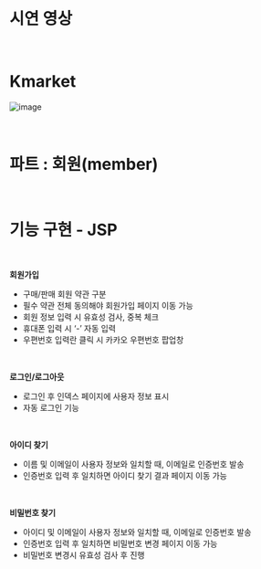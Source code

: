 # 시연 영상

</br>

# Kmarket
![image](https://github.com/saii12/Kmarket/assets/136421972/836469da-4013-4ce7-9d80-8be7a884a863)

</br>

# 파트 : 회원(member)

</br>

# 기능 구현 - JSP

</br>

**회원가입**
- 구매/판매 회원 약관 구분
- 필수 약관 전체 동의해야 회원가입 페이지 이동 가능
- 회원 정보 입력 시 유효성 검사, 중복 체크
- 휴대폰 입력 시 ‘-’ 자동 입력
- 우편번호 입력란 클릭 시 카카오 우편번호 팝업창

</br>

**로그인/로그아웃** 
- 로그인 후 인덱스 페이지에 사용자 정보 표시
- 자동 로그인 기능

</br>

**아이디 찾기**
- 이름 및 이메일이 사용자 정보와 일치할 때, 이메일로 인증번호 발송
- 인증번호 입력 후 일치하면 아이디 찾기 결과 페이지 이동 가능

</br>

**비밀번호 찾기**
- 아이디 및 이메일이 사용자 정보와 일치할 때, 이메일로 인증번호 발송
- 인증번호 입력 후 일치하면 비밀번호 변경 페이지 이동 가능
- 비밀번호 변경시 유효성 검사 후 진행

